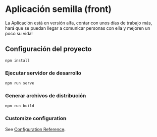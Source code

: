 # Aplicación semilla (front)

La Aplicación está en versión alfa, contar con unos días de trabajo más, hará que se puedan llegar a comunicar personas con ella y mejoren un poco su vida!

## Configuración del proyecto
```
npm install
```

### Ejecutar servidor de desarrollo
```
npm run serve
```

### Generar archivos de distribución
```
npm run build
```

### Customize configuration
See [Configuration Reference](https://cli.vuejs.org/config/).
